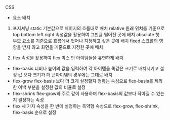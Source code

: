 CSS
- 요소 배치
1. 포지셔닝
static 기본값으로 페이지의 흐름대로 배치
relative 원래 위치를 기준으로 top bottom left right 속성값을 활용하여 그만큼 떨어진 곳에 배치
absolute 첫 부모 요소를 기준으로 흐름에서 벗어나 지정하고 싶은 곳에 배치
fixed 스크롤의 영향을 받지 않고 화면을 기준으로 지정한 곳에 배치

2. flex 속성을 활용하여 flex 박스 안 아이템들을 유연하게 배치
- flex-basis 
너비나 높이의 값을 입력하여 각 아이템을 똑같은 크기로 배치시키고 설정 값 보다 크기가 더 큰아이템의 경우에는 그대로 배치
- flex-grow
flex-basis 보다 더 크게 설정할지 정하는 속성으로 flex-basis를 제외한 여백 부분을 설정한 값의 비율로 설정
- flex-shrink
flex-grow와 주로 같이 사용하며 flex-basis의 값보다 작아질 수 있는지 결정하는 속성
- flex
세 가지 속성을 한 번에 설정하는 축약형 속성으로 flex-grow, flex-shrink, flex-basis 순으로 설정


